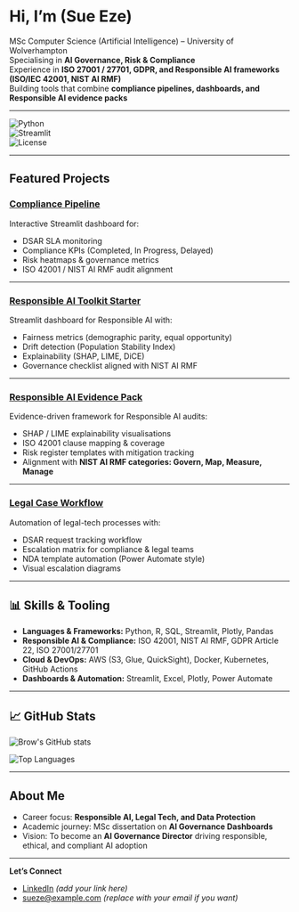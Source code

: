 ﻿#  Hi, I’m (Sue Eze)

MSc Computer Science (Artificial Intelligence) – University of Wolverhampton  
Specialising in **AI Governance, Risk & Compliance**  
Experience in **ISO 27001 / 27701, GDPR, and Responsible AI frameworks (ISO/IEC 42001, NIST AI RMF)**  
Building tools that combine **compliance pipelines, dashboards, and Responsible AI evidence packs**  

---  
![Python](https://img.shields.io/badge/Python-3.10-blue?logo=python&logoColor=white)  
![Streamlit](https://img.shields.io/badge/Streamlit-Dashboard-FF4B4B?logo=streamlit&logoColor=white)  
![License](https://img.shields.io/badge/License-MIT-green.svg)  

---

##  Featured Projects  

###  [Compliance Pipeline](https://github.com/22Ifeoma22/compliance-pipeline)  
Interactive Streamlit dashboard for:  
- DSAR SLA monitoring  
- Compliance KPIs (Completed, In Progress, Delayed)  
- Risk heatmaps & governance metrics  
- ISO 42001 / NIST AI RMF audit alignment  

---

###  [Responsible AI Toolkit Starter](https://github.com/22Ifeoma22/responsible-ai-toolkit-starter)  
 Streamlit dashboard for Responsible AI with:  
- Fairness metrics (demographic parity, equal opportunity)  
- Drift detection (Population Stability Index)  
- Explainability (SHAP, LIME, DiCE)  
- Governance checklist aligned with NIST AI RMF  

---

###  [Responsible AI Evidence Pack](https://github.com/22Ifeoma22/Responsible-AI-Evidence-Pack)  
Evidence-driven framework for Responsible AI audits:  
- SHAP / LIME explainability visualisations  
- ISO 42001 clause mapping & coverage  
- Risk register templates with mitigation tracking  
- Alignment with **NIST AI RMF categories: Govern, Map, Measure, Manage**  

---

###  [Legal Case Workflow](https://github.com/22Ifeoma22/legal-case-workflow)  
Automation of legal-tech processes with:  
- DSAR request tracking workflow  
- Escalation matrix for compliance & legal teams  
- NDA template automation (Power Automate style)  
- Visual escalation diagrams  

---

## 📊 Skills & Tooling
- **Languages & Frameworks:** Python, R, SQL, Streamlit, Plotly, Pandas  
- **Responsible AI & Compliance:** ISO 42001, NIST AI RMF, GDPR Article 22, ISO 27001/27701  
- **Cloud & DevOps:** AWS (S3, Glue, QuickSight), Docker, Kubernetes, GitHub Actions  
- **Dashboards & Automation:** Streamlit, Excel, Plotly, Power Automate  

---

## 📈 GitHub Stats
![Brow's GitHub stats](https://github-readme-stats.vercel.app/api?username=22Ifeoma22&show_icons=true&theme=tokyonight)  

![Top Languages](https://github-readme-stats.vercel.app/api/top-langs/?username=22Ifeoma22&layout=compact&theme=tokyonight)  

---

##  About Me
-  Career focus: **Responsible AI, Legal Tech, and Data Protection**  
-  Academic journey: MSc dissertation on **AI Governance Dashboards**  
-  Vision: To become an **AI Governance Director** driving responsible, ethical, and compliant AI adoption  

---

**Let’s Connect**  
-  [LinkedIn](https://www.linkedin.com/in/) *(add your link here)*  
-  sueze@example.com *(replace with your email if you want)*  
